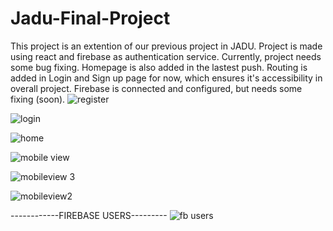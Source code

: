 # Jadu-Final-Project
This project is an extention of our previous project in JADU.
Project is made using react and firebase as authentication service.
Currently, project needs some bug fixing. Homepage is also added in the lastest push.
Routing is added in Login and Sign up page for now, which ensures it's accessibility in overall project.
Firebase is connected and configured, but needs some fixing (soon).
![register](https://user-images.githubusercontent.com/57786208/121073968-a9ce2200-c7ec-11eb-9294-8479da56bf02.PNG)


![login](https://user-images.githubusercontent.com/57786208/121073977-ad61a900-c7ec-11eb-8458-be6387a9ebf0.PNG)

![home](https://user-images.githubusercontent.com/57786208/121232084-a600d500-c8aa-11eb-94ac-050ecb0d37ef.PNG)

![mobile view](https://user-images.githubusercontent.com/57786208/121232107-abf6b600-c8aa-11eb-980f-deb962118b09.PNG)

![mobileview 3](https://user-images.githubusercontent.com/57786208/121232110-ac8f4c80-c8aa-11eb-9afe-af8a76cbe282.PNG)

![mobileview2](https://user-images.githubusercontent.com/57786208/121232113-ad27e300-c8aa-11eb-8c02-7ab4fd2952e3.PNG)

------------FIREBASE USERS---------
![fb users](https://user-images.githubusercontent.com/57786208/121232446-0f80e380-c8ab-11eb-8e9a-da3123f3b676.PNG)
